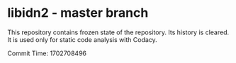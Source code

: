 # libidn2 - master branch

This repository contains frozen state of the repository.
Its history is cleared. It is used only for static code
analysis with Codacy.

Commit Time: 1702708496